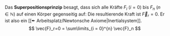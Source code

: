 Das **Superpositionsprinzip** besagt, dass sich alle Kräfte $F_i$ ($i  = 0$) bis $F_n$ ($n\in \mathbb{N}$) auf einen Körper gegenseitig auf: Die resultierende Kraft ist $\vec{F}_r=0$. Er ist also ein [[✒ Arbeitsplatz/Newtonsche Axiome|Inertialsystem]].
$$
\vec{F}_r=0 = \sum\limits_{i = 0}^{n} \vec{F}_n
$$